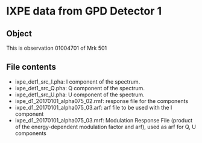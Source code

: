 # IXPE data from GPD Detector 1
  
## Object
This is observation 01004701 of Mrk 501

## File contents

- ixpe_det1_src_I.pha: I component of the spectrum.
- ixpe_det1_src_Q.pha: Q component of the spectrum.
- ixpe_det1_src_U.pha: U component of the spectrum.
- ixpe_d1_20170101_alpha075_02.rmf: response file for the components
- ixpe_d1_20170101_alpha075_03.arf: arf file to be used with the I component
- ixpe_d1_20170101_alpha075_03.mrf: Modulation Response File (product of the energy-dependent modulation factor and arf), used as arf for Q, U components
